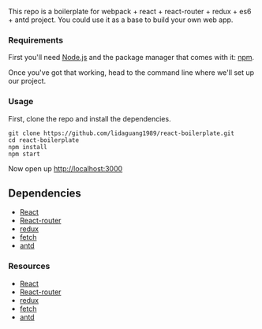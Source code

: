 
This repo is a boilerplate for webpack + react + react-router + redux + es6 + antd project. You could use it as a base to build your own web app.


### Requirements
First you'll need [Node.js](https://nodejs.org) and the package manager
that comes with it: [npm](https://www.npmjs.com/).


Once you've got that working, head to the command line where we'll set
up our project.

### Usage
First, clone the repo and install the dependencies.

```
git clone https://github.com/lidaguang1989/react-boilerplate.git
cd react-boilerplate
npm install
npm start
```

Now open up [http://localhost:3000](http://localhost:3000)



## Dependencies

- [React](https://github.com/facebook/react)
- [React-router](https://github.com/reactjs/react-router)
- [redux](https://github.com/reactjs/redux)
- [fetch](https://github.com/github/fetch)
- [antd](https://ant.design)


### Resources

- [React](https://github.com/facebook/react)
- [React-router](https://github.com/reactjs/react-router)
- [redux](https://github.com/reactjs/redux)
- [fetch](https://github.com/github/fetch)
- [antd](https://ant.design)